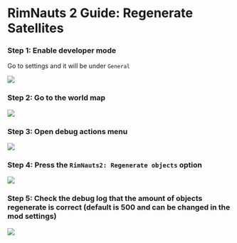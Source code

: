 # RimNauts 2 Guide: Regenerate Satellites
### Step 1: Enable developer mode
Go to settings and it will be under ```General```

![](https://imgur.com/lMFRz0z.png)

### Step 2: Go to the world map
![](https://imgur.com/KjdYGvB.png)

### Step 3: Open debug actions menu
![](https://imgur.com/AbKwzTp.png)

### Step 4: Press the ```RimNauts2: Regenerate objects``` option
![](https://imgur.com/Bj4pkGJ.png)

### Step 5: Check the debug log that the amount of objects regenerate is correct (default is 500 and can be changed in the mod settings)
![](https://imgur.com/NmdrfGw.png)
